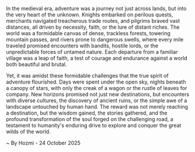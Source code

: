 
In the medieval era, adventure was a journey not just across lands, but into the very heart of the unknown. Knights embarked on perilous quests, merchants navigated treacherous trade routes, and pilgrims braved vast distances, all driven by necessity, faith, or the lure of distant riches. The world was a formidable canvas of dense, trackless forests, towering mountain passes, and rivers prone to dangerous swells, where every mile traveled promised encounters with bandits, hostile lords, or the unpredictable forces of untamed nature. Each departure from a familiar village was a leap of faith, a test of courage and endurance against a world both beautiful and brutal.

Yet, it was amidst these formidable challenges that the true spirit of adventure flourished. Days were spent under the open sky, nights beneath a canopy of stars, with only the creak of a wagon or the rustle of leaves for company. New horizons promised not just new destinations, but encounters with diverse cultures, the discovery of ancient ruins, or the simple awe of a landscape untouched by human hand. The reward was not merely reaching a destination, but the wisdom gained, the stories gathered, and the profound transformation of the soul forged on the challenging road, a testament to humanity's enduring drive to explore and conquer the great wilds of the world.

~ By Hozmi - 24 October 2025
